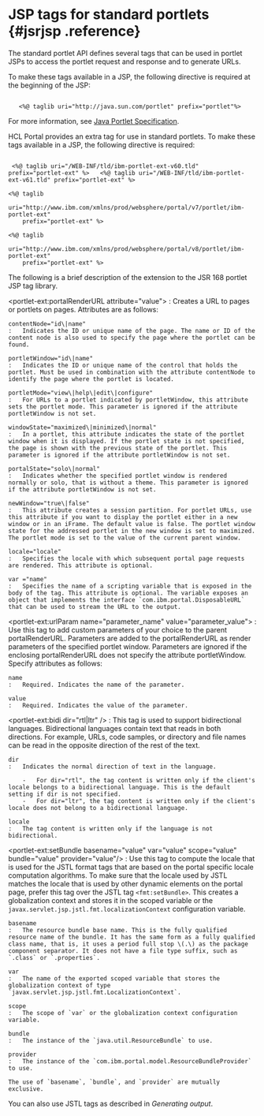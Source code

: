 # JSP tags for standard portlets {#jsrjsp .reference}

The standard portlet API defines several tags that can be used in portlet JSPs to access the portlet request and response and to generate URLs.

To make these tags available in a JSP, the following directive is required at the beginning of the JSP:

```

   <%@ taglib uri="http://java.sun.com/portlet" prefix="portlet"%>

```

For more information, see [Java Portlet Specification](http://jcp.org/en/jsr/detail?id=168).

HCL Portal provides an extra tag for use in standard portlets. To make these tags available in a JSP, the following directive is required:

```

 <%@ taglib uri="/WEB-INF/tld/ibm-portlet-ext-v60.tld" prefix="portlet-ext" %>   <%@ taglib uri="/WEB-INF/tld/ibm-portlet-ext-v61.tld" prefix="portlet-ext" %> 
```

```
<%@ taglib 
    uri="http://www.ibm.com/xmlns/prod/websphere/portal/v7/portlet/ibm-portlet-ext" 
    prefix="portlet-ext" %>
```

```
<%@ taglib 
    uri="http://www.ibm.com/xmlns/prod/websphere/portal/v8/portlet/ibm-portlet-ext" 
    prefix="portlet-ext" %>
```

The following is a brief description of the extension to the JSR 168 portlet JSP tag library.

<portlet-ext:portalRenderURL attribute="value"\>
:   Creates a URL to pages or portlets on pages. Attributes are as follows:

    contentNode="id\|name"
    :   Indicates the ID or unique name of the page. The name or ID of the content node is also used to specify the page where the portlet can be found.

    portletWindow="id\|name"
    :   Indicates the ID or unique name of the control that holds the portlet. Must be used in combination with the attribute contentNode to identify the page where the portlet is located.

    portletMode="view\|help\|edit\|configure"
    :   For URLs to a portlet indicated by portletWindow, this attribute sets the portlet mode. This parameter is ignored if the attribute portletWindow is not set.

    windowState="maximized\|minimized\|normal"
    :   In a portlet, this attribute indicates the state of the portlet window when it is displayed. If the portlet state is not specified, the page is shown with the previous state of the portlet. This parameter is ignored if the attribute portletWindow is not set.

    portalState="solo\|normal"
    :   Indicates whether the specified portlet window is rendered normally or solo, that is without a theme. This parameter is ignored if the attribute portletWindow is not set.

    newWindow="true\|false"
    :   This attribute creates a session partition. For portlet URLs, use this attribute if you want to display the portlet either in a new window or in an iFrame. The default value is false. The portlet window state for the addressed portlet in the new window is set to maximized. The portlet mode is set to the value of the current parent window.

    locale="locale"
    :   Specifies the locale with which subsequent portal page requests are rendered. This attribute is optional.

    var ="name"
    :   Specifies the name of a scripting variable that is exposed in the body of the tag. This attribute is optional. The variable exposes an object that implements the interface `com.ibm.portal.DisposableURL` that can be used to stream the URL to the output.

<portlet-ext:urlParam name="parameter\_name" value="parameter\_value"\>
:   Use this tag to add custom parameters of your choice to the parent portalRenderURL. Parameters are added to the portalRenderURL as render parameters of the specified portlet window. Parameters are ignored if the enclosing portalRenderURL does not specify the attribute portletWindow. Specify attributes as follows:

    name
    :   Required. Indicates the name of the parameter.

    value
    :   Required. Indicates the value of the parameter.

<portlet-ext:bidi dir="rtl\|ltr" /\>
:   This tag is used to support bidirectional languages. Bidirectional languages contain text that reads in both directions. For example, URLs, code samples, or directory and file names can be read in the opposite direction of the rest of the text.

    dir
    :   Indicates the normal direction of text in the language.

        -   For dir="rtl", the tag content is written only if the client's locale belongs to a bidirectional language. This is the default setting if dir is not specified.
        -   For dir="ltr", the tag content is written only if the client's locale does not belong to a bidirectional language.

    locale
    :   The tag content is written only if the language is not bidirectional.

<portlet-ext:setBundle basename="value" var="value" scope="value" bundle="value" provider="value"/\>
:   Use this tag to compute the locale that is used for the JSTL format tags that are based on the portal specific locale computation algorithms. To make sure that the locale used by JSTL matches the locale that is used by other dynamic elements on the portal page, prefer this tag over the JSTL tag `<fmt:setBundle>`. This creates a globalization context and stores it in the scoped variable or the `javax.servlet.jsp.jstl.fmt.localizationContext` configuration variable.

    basename
    :   The resource bundle base name. This is the fully qualified resource name of the bundle. It has the same form as a fully qualified class name, that is, it uses a period full stop \(.\) as the package component separator. It does not have a file type suffix, such as `.class` or `.properties`.

    var
    :   The name of the exported scoped variable that stores the globalization context of type `javax.servlet.jsp.jstl.fmt.LocalizationContext`.

    scope
    :   The scope of `var` or the globalization context configuration variable.

    bundle
    :   The instance of the `java.util.ResourceBundle` to use.

    provider
    :   The instance of the `com.ibm.portal.model.ResourceBundleProvider` to use.

    The use of `basename`, `bundle`, and `provider` are mutually exclusive.

You can also use JSTL tags as described in *Generating output*.

